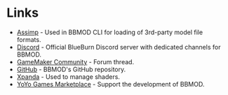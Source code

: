# Links
* [Assimp](https://github.com/assimp/assimp) - Used in BBMOD CLI for loading of 3rd-party model file formats.
* [Discord](https://discord.gg/ep2BGPm) - Official BlueBurn Discord server with dedicated channels for BBMOD.
* [GameMaker Community](https://forum.yoyogames.com/index.php?threads/60628) - Forum thread.
* [GitHub](https://github.com/blueburn-cz/BBMOD) - BBMOD's GitHub repository.
* [Xpanda](https://github.com/GameMakerDiscord/Xpanda) - Used to manage shaders.
* [YoYo Games Marketplace](https://marketplace.yoyogames.com/assets/9424/bbmod) - Support the development of BBMOD.
